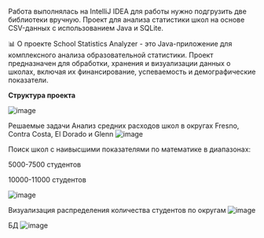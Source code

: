 Работа выполнялась на IntelliJ IDEA для работы нужно подгрузить две библиотеки вручную. 
Проект для анализа статистики школ на основе CSV-данных с использованием Java и SQLite.

📊 О проекте
School Statistics Analyzer - это Java-приложение для комплексного анализа образовательной статистики. Проект предназначен для обработки, хранения и визуализации данных о школах, включая их финансирование, успеваемость и демографические показатели.


**Структура проекта**

![image](https://github.com/user-attachments/assets/55c7cca1-35e3-4cf9-ae86-2448ad71ee74)



Решаемые задачи
Анализ средних расходов школ в округах Fresno, Contra Costa, El Dorado и Glenn
![image](https://github.com/user-attachments/assets/8925bb08-40f4-4abe-87bb-18f12c9736ce)


Поиск школ с наивысшими показателями по математике в диапазонах:

5000-7500 студентов

10000-11000 студентов

![image](https://github.com/user-attachments/assets/aedbcb6c-b492-4cf6-ac31-b3313328d457)



Визуализация распределения количества студентов по округам
![image](https://github.com/user-attachments/assets/d06f19b6-c970-4656-acba-4648a9653ebb)



БД
![image](https://github.com/user-attachments/assets/489aec04-628d-40ee-932f-069f20b78efb)
